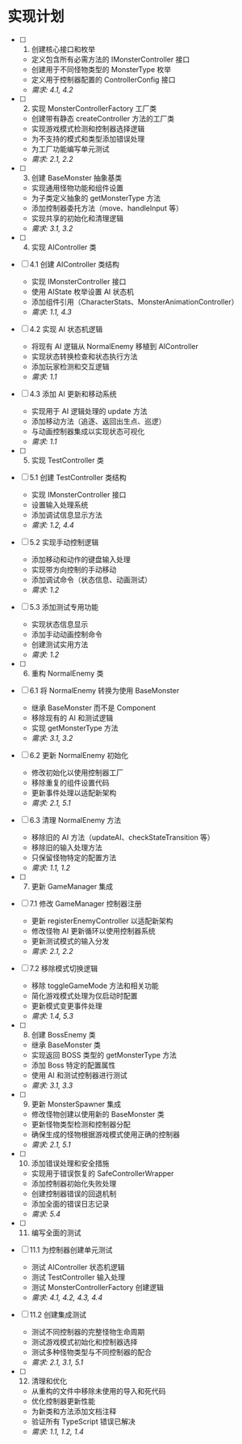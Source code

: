 # 实现计划

- [ ] 1. 创建核心接口和枚举
  - 定义包含所有必需方法的 IMonsterController 接口
  - 创建用于不同怪物类型的 MonsterType 枚举
  - 定义用于控制器配置的 ControllerConfig 接口
  - _需求: 4.1, 4.2_

- [ ] 2. 实现 MonsterControllerFactory 工厂类
  - 创建带有静态 createController 方法的工厂类
  - 实现游戏模式检测和控制器选择逻辑
  - 为不支持的模式和类型添加错误处理
  - 为工厂功能编写单元测试
  - _需求: 2.1, 2.2_

- [ ] 3. 创建 BaseMonster 抽象基类
  - 实现通用怪物功能和组件设置
  - 为子类定义抽象的 getMonsterType 方法
  - 添加控制器委托方法（move、handleInput 等）
  - 实现共享的初始化和清理逻辑
  - _需求: 3.1, 3.2_

- [ ] 4. 实现 AIController 类
- [ ] 4.1 创建 AIController 类结构
  - 实现 IMonsterController 接口
  - 使用 AIState 枚举设置 AI 状态机
  - 添加组件引用（CharacterStats、MonsterAnimationController）
  - _需求: 1.1, 4.3_

- [ ] 4.2 实现 AI 状态机逻辑
  - 将现有 AI 逻辑从 NormalEnemy 移植到 AIController
  - 实现状态转换检查和状态执行方法
  - 添加玩家检测和交互逻辑
  - _需求: 1.1_

- [ ] 4.3 添加 AI 更新和移动系统
  - 实现用于 AI 逻辑处理的 update 方法
  - 添加移动方法（追逐、返回出生点、巡逻）
  - 与动画控制器集成以实现状态可视化
  - _需求: 1.1_

- [ ] 5. 实现 TestController 类
- [ ] 5.1 创建 TestController 类结构
  - 实现 IMonsterController 接口
  - 设置输入处理系统
  - 添加调试信息显示方法
  - _需求: 1.2, 4.4_

- [ ] 5.2 实现手动控制逻辑
  - 添加移动和动作的键盘输入处理
  - 实现带方向控制的手动移动
  - 添加调试命令（状态信息、动画测试）
  - _需求: 1.2_

- [ ] 5.3 添加测试专用功能
  - 实现状态信息显示
  - 添加手动动画控制命令
  - 创建测试实用方法
  - _需求: 1.2_

- [ ] 6. 重构 NormalEnemy 类
- [ ] 6.1 将 NormalEnemy 转换为使用 BaseMonster
  - 继承 BaseMonster 而不是 Component
  - 移除现有的 AI 和测试逻辑
  - 实现 getMonsterType 方法
  - _需求: 3.1, 3.2_

- [ ] 6.2 更新 NormalEnemy 初始化
  - 修改初始化以使用控制器工厂
  - 移除重复的组件设置代码
  - 更新事件处理以适配新架构
  - _需求: 2.1, 5.1_

- [ ] 6.3 清理 NormalEnemy 方法
  - 移除旧的 AI 方法（updateAI、checkStateTransition 等）
  - 移除旧的输入处理方法
  - 只保留怪物特定的配置方法
  - _需求: 1.1, 1.2_

- [ ] 7. 更新 GameManager 集成
- [ ] 7.1 修改 GameManager 控制器注册
  - 更新 registerEnemyController 以适配新架构
  - 修改怪物 AI 更新循环以使用控制器系统
  - 更新测试模式的输入分发
  - _需求: 2.1, 2.2_

- [ ] 7.2 移除模式切换逻辑
  - 移除 toggleGameMode 方法和相关功能
  - 简化游戏模式处理为仅启动时配置
  - 更新模式变更事件处理
  - _需求: 1.4, 5.3_

- [ ] 8. 创建 BossEnemy 类
  - 继承 BaseMonster 类
  - 实现返回 BOSS 类型的 getMonsterType 方法
  - 添加 Boss 特定的配置属性
  - 使用 AI 和测试控制器进行测试
  - _需求: 3.1, 3.3_

- [ ] 9. 更新 MonsterSpawner 集成
  - 修改怪物创建以使用新的 BaseMonster 类
  - 更新怪物类型检测和控制器分配
  - 确保生成的怪物根据游戏模式使用正确的控制器
  - _需求: 2.1, 5.1_

- [ ] 10. 添加错误处理和安全措施
  - 实现用于错误恢复的 SafeControllerWrapper
  - 添加控制器初始化失败处理
  - 创建控制器错误的回退机制
  - 添加全面的错误日志记录
  - _需求: 5.4_

- [ ] 11. 编写全面的测试
- [ ] 11.1 为控制器创建单元测试
  - 测试 AIController 状态机逻辑
  - 测试 TestController 输入处理
  - 测试 MonsterControllerFactory 创建逻辑
  - _需求: 4.1, 4.2, 4.3, 4.4_

- [ ] 11.2 创建集成测试
  - 测试不同控制器的完整怪物生命周期
  - 测试游戏模式初始化和控制器选择
  - 测试多种怪物类型与不同控制器的配合
  - _需求: 2.1, 3.1, 5.1_

- [ ] 12. 清理和优化
  - 从重构的文件中移除未使用的导入和死代码
  - 优化控制器更新性能
  - 为新类和方法添加文档注释
  - 验证所有 TypeScript 错误已解决
  - _需求: 1.1, 1.2, 1.4_